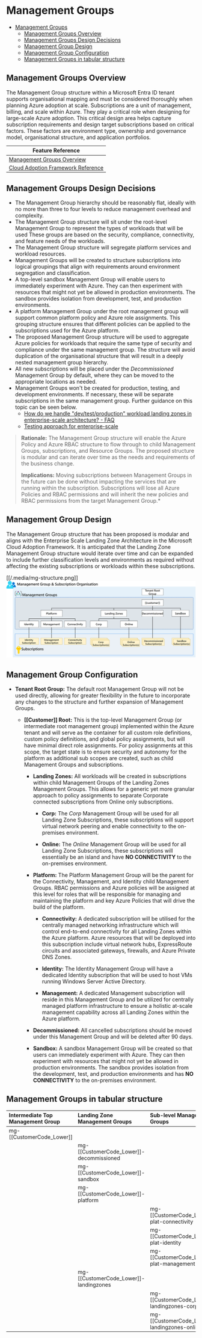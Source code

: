 # Management Groups

- [Management Groups](#management-groups)
  - [Management Groups Overview](#management-groups-overview)
  - [Management Groups Design Decisions](#management-groups-design-decisions)
  - [Management Group Design](#management-group-design)
  - [Management Group Configuration](#management-group-configuration)
  - [Management Groups in tabular structure](#management-groups-in-tabular-structure)

## Management Groups Overview

The Management Group structure within a Microsoft Entra ID tenant supports organisational mapping and must be considered thoroughly when planning Azure adoption at scale. Subscriptions are a unit of management, billing, and scale within Azure. They play a critical role when designing for large-scale Azure adoption. This critical design area helps capture subscription requirements and design target subscriptions based on critical factors. These factors are environment type, ownership and governance model, organisational structure, and application portfolios.

| **Feature Reference**                                                                                                                                               |
| ------------------------------------------------------------------------------------------------------------------------------------------------------------------- |
| [Management Groups Overview](https://docs.microsoft.com/en-us/azure/governance/management-groups/overview)                                                          |
| [Cloud Adoption Framework Reference](https://docs.microsoft.com/en-us/azure/cloud-adoption-framework/ready/landing-zone/design-area/resource-oarg-management-groups) |

## Management Groups Design Decisions

- The Management Group hierarchy should be reasonably flat, ideally with no more than three to four levels to reduce management overhead and complexity.
- The Management Group structure will sit under the root-level Management Group to represent the types of workloads that will be used These groups are based on the security, compliance, connectivity, and feature needs of the workloads.
- The Management Group structure will segregate platform services and workload resources.
- Management Groups will be created to structure subscriptions into logical groupings that align with requirements around environment segregation and classification.
- A top-level sandbox Management Group will enable users to immediately experiment with Azure. They can then experiment with resources that might not yet be allowed in production environments. The sandbox provides isolation from development, test, and production environments.
- A platform Management Group under the root management group will support common platform policy and Azure role assignments. This grouping structure ensures that different policies can be applied to the subscriptions used for the Azure platform.
- The proposed Management Group structure will be used to aggregate Azure policies for workloads that require the same type of security and compliance under the same management group. The structure will avoid duplication of the organisational structure that will result in a deeply nested management group hierarchy.
- All new subscriptions will be placed under the _Decommissioned_ Management Group by default, where they can be moved to the appropriate locations as needed.
- Management Groups won't be created for production, testing, and development environments. If necessary, these will be separate subscriptions in the same management group. Further guidance on this topic can be seen below.
  - [How do we handle "dev/test/production" workload landing zones in enterprise-scale architecture? - FAQ](https://docs.microsoft.com/en-us/azure/cloud-adoption-framework/ready/enterprise-scale/faq#how-do-we-handle-devtestproduction-workload-landing-zones-in-enterprise-scale-architecture)
  - [Testing approach for enterprise-scale](https://docs.microsoft.com/en-us/azure/cloud-adoption-framework/ready/enterprise-scale/testing-approach)

> **Rationale:** The Management Group structure will enable the Azure Policy and Azure RBAC structure to flow through to child Management Groups, subscriptions, and Resource Groups. The proposed structure is modular and can iterate over time as the needs and requirements of the business change.
>
> **Implications:** Moving subscriptions between Management Groups in the future can be done without impacting the services that are running within the subscription. Subscriptions will lose all Azure Policies and RBAC permissions and will inherit the new policies and RBAC permissions from the target Management Group.\*

## Management Group Design

The Management Group structure that has been proposed is modular and aligns with the Enterprise Scale Landing Zone Architecture in the Microsoft Cloud Adoption Framework. It is anticipated that the Landing Zone Management Group structure would iterate over time and can be expanded to include further classification levels and environments as required without affecting the existing subscriptions or workloads within these subscriptions.

[[/.media/mg-structure.png]]
![Management Group Structure](../.media/mg-structure.png)

## Management Group Configuration

- **Tenant Root Group:**
  The default root Management Group will not be used directly, allowing for greater flexibility in the future to incorporate any changes to the structure and further expansion of Management Groups.

  - **[[Customer]] Root:**
    This is the top-level Management Group (or intermediate root management group) implemented within the Azure tenant and will serve as the container for all custom role definitions, custom policy definitions, and global policy assignments, but will have minimal direct role assignments. For policy assignments at this scope, the target state is to ensure security and autonomy for the platform as additional sub scopes are created, such as child Management Groups and subscriptions.

    - **Landing Zones:**
All workloads will be created in subscriptions within child Management Groups of the Landing Zones Management Groups. This allows for a generic yet more granular approach to policy assignments to separate Corporate connected subscriptions from Online only subscriptions.

      - **Corp:**
The _Corp_ Management Group will be used for all Landing Zone Subscriptions, these subscriptions will support virtual network peering and enable connectivity to the on-premises environment.

      - **Online:**
The _Online_ Management Group will be used for all Landing Zone Subscriptions, these subscriptions will essentially be an island and have **NO CONNECTIVITY** to the on-premises environment.

    - **Platform:**
The Platform Management Group will be the parent for the Connectivity, Management, and Identity child Management Groups. RBAC permissions and Azure policies will be assigned at this level for roles that will be responsible for managing and maintaining the platform and key Azure Policies that will drive the build of the platform.

      - **Connectivity:**
A dedicated subscription will be utilised for the centrally managed networking infrastructure which will control end-to-end connectivity for all Landing Zones within the Azure platform. Azure resources that will be deployed into this subscription include virtual network hubs, ExpressRoute circuits and associated gateways, firewalls, and Azure Private DNS Zones.

      - **Identity:**
The Identity Management Group will have a dedicated Identity subscription that will be used to host VMs running Windows Server Active Directory.

      - **Management:**
A dedicated Management subscription will reside in this Management Group and be utilized for centrally managed platform infrastructure to ensure a holistic at-scale management capability across all Landing Zones within the Azure platform.

    - **Decommissioned:**
All cancelled subscriptions should be moved under this Management Group and will be deleted after 90 days.

    - **Sandbox:**
A sandbox Management Group will be created so that users can immediately experiment with Azure. They can then experiment with resources that might not yet be allowed in production environments. The sandbox provides isolation from the development, test, and production environments and has **NO CONNECTIVITY** to the on-premises environment.

## Management Groups in tabular structure

| Intermediate Top Management Group | Landing Zone Management Groups | Sub-level Management Groups         | Subscription Name             |
| :-------------------------------- | :----------------------------- | :---------------------------------- | :---------------------------- |
| mg-[[CustomerCode_Lower]]                   |                                |                                     |                               |
|                                   | mg-[[CustomerCode_Lower]]-decommissioned |                                     |                               |
|                                   | mg-[[CustomerCode_Lower]]-sandbox        |                                     |                               |
|                                   | mg-[[CustomerCode_Lower]]-platform       |                                     |                               |
|                                   |                                | mg-[[CustomerCode_Lower]]-plat-connectivity   | sub-[[CustomerCode]]-plat-conn-01 |
|                                   |                                | mg-[[CustomerCode_Lower]]-plat-identity       | sub-[[CustomerCode]]-plat-idam-01 |
|                                   |                                | mg-[[CustomerCode_Lower]]-plat-management     | sub-[[CustomerCode]]-plat-mgmt-01 |
|                                   | mg-[[CustomerCode_Lower]]-landingzones   |                                     |                               |
|                                   |                                | mg-[[CustomerCode_Lower]]-landingzones-corp   |                               |
|                                   |                                | mg-[[CustomerCode_Lower]]-landingzones-online |                               |
